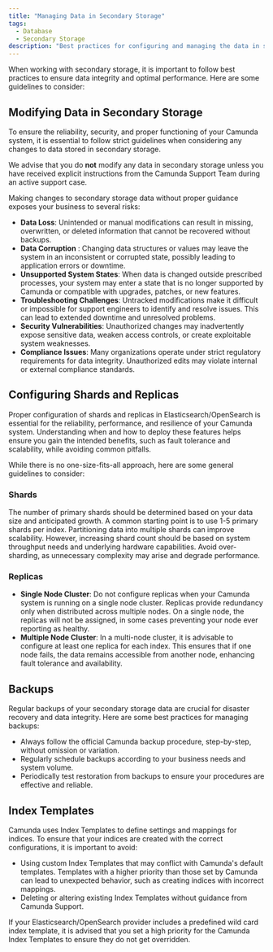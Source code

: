 ```yaml
---
title: "Managing Data in Secondary Storage"
tags:
  - Database
  - Secondary Storage
description: "Best practices for configuring and managing the data in secondary storage."
---
```


When working with secondary storage, it is important to follow best practices to ensure data integrity and optimal performance. Here are some guidelines to consider:

## Modifying Data in Secondary Storage

To ensure the reliability, security, and proper functioning of your Camunda system, it is essential to follow strict guidelines when considering any changes to data stored in secondary storage.

We advise that you do **not** modify any data in secondary storage unless you have received explicit instructions from the Camunda Support Team during an active support case.

Making changes to secondary storage data without proper guidance exposes your business to several risks:

- **Data Loss**: Unintended or manual modifications can result in missing, overwritten, or deleted information that cannot be recovered without backups.
- **Data Corruption** : Changing data structures or values may leave the system in an inconsistent or corrupted state, possibly leading to application errors or downtime.
- **Unsupported System States**: When data is changed outside prescribed processes, your system may enter a state that is no longer supported by Camunda or compatible with upgrades, patches, or new features.
- **Troubleshooting Challenges**: Untracked modifications make it difficult or impossible for support engineers to identify and resolve issues. This can lead to extended downtime and unresolved problems.
- **Security Vulnerabilities**: Unauthorized changes may inadvertently expose sensitive data, weaken access controls, or create exploitable system weaknesses.
- **Compliance Issues**: Many organizations operate under strict regulatory requirements for data integrity. Unauthorized edits may violate internal or external compliance standards.

## Configuring Shards and Replicas

Proper configuration of shards and replicas in Elasticsearch/OpenSearch is essential for the reliability, performance, and resilience of your Camunda system. Understanding when and how to deploy these features helps ensure you gain the intended benefits, such as fault tolerance and scalability, while avoiding common pitfalls.

While there is no one-size-fits-all approach, here are some general guidelines to consider:

### Shards

The number of primary shards should be determined based on your data size and anticipated growth. A common starting point is to use 1-5 primary shards per index. Partitioning data into multiple shards can improve scalability. However, increasing shard count should be based on system throughput needs and underlying hardware capabilities. Avoid over-sharding, as unnecessary complexity may arise and degrade performance.

### Replicas

- **Single Node Cluster**: Do not configure replicas when your Camunda system is running on a single node cluster. Replicas provide redundancy only when distributed across multiple nodes. On a single node, the replicas will not be assigned, in some cases preventing your node ever reporting as healthy.
- **Multiple Node Cluster**: In a multi-node cluster, it is advisable to configure at least one replica for each index. This ensures that if one node fails, the data remains accessible from another node, enhancing fault tolerance and availability.

## Backups

Regular backups of your secondary storage data are crucial for disaster recovery and data integrity. Here are some best practices for managing backups:

- Always follow the official Camunda backup procedure, step-by-step, without omission or variation.
- Regularly schedule backups according to your business needs and system volume.
- Periodically test restoration from backups to ensure your procedures are effective and reliable.

## Index Templates

Camunda uses Index Templates to define settings and mappings for indices. To ensure that your indices are created with the correct configurations, it is important to avoid:

- Using custom Index Templates that may conflict with Camunda's default templates. Templates with a higher priority than those set by Camunda can lead to unexpected behavior, such as creating indices with incorrect mappings.
- Deleting or altering existing Index Templates without guidance from Camunda Support.

If your Elasticsearch/OpenSearch provider includes a predefined wild card index template, it is advised that you set a high priority for the Camunda Index Templates to ensure they do not get overridden.
